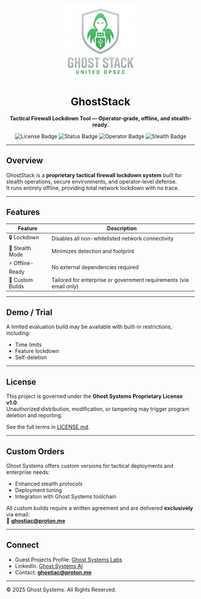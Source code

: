 <p align="center">
  <img src="https://raw.githubusercontent.com/GhostSystems-Labs/GhostStack/main/badge.png" width="200" alt="Ghost Stack Logo">
</p>

<h1 align="center">GhostStack</h1>
<p align="center"><b>Tactical Firewall Lockdown Tool — Operator-grade, offline, and stealth-ready.</b></p>

<p align="center">
  <img src="https://img.shields.io/badge/License-Proprietary-red?style=for-the-badge" alt="License Badge">
  <img src="https://img.shields.io/badge/Status-Active-success?style=for-the-badge" alt="Status Badge">
  <img src="https://img.shields.io/badge/Grade-Operator%20Level-blue?style=for-the-badge" alt="Operator Badge">
  <img src="https://img.shields.io/badge/Mode-Stealth-black?style=for-the-badge" alt="Stealth Badge">
</p>

---

## Overview
GhostStack is a **proprietary tactical firewall lockdown system** built for stealth operations, secure environments, and operator-level defense.  
It runs entirely offline, providing total network lockdown with no trace.

---

## Features
| Feature             | Description                                         |
|---------------------|-----------------------------------------------------|
| 🔒 Lockdown         | Disables all non-whitelisted network connectivity   |
| 🛑 Stealth Mode     | Minimizes detection and footprint                   |
| ⚡ Offline-Ready    | No external dependencies required                   |
| 🧩 Custom Builds    | Tailored for enterprise or government requirements (via email only) |

---

## Demo / Trial
A limited evaluation build may be available with built-in restrictions, including:  
- Time limits  
- Feature lockdown  
- Self-deletion

---

## License
This project is governed under the **Ghost Systems Proprietary License v1.0**.  
Unauthorized distribution, modification, or tampering may trigger program deletion and reporting.  

See the full terms in [LICENSE.md](LICENSE.md).

---

## Custom Orders
Ghost Systems offers custom versions for tactical deployments and enterprise needs:  
- Enhanced stealth protocols  
- Deployment tuning  
- Integration with Ghost Systems toolchain  

All custom builds require a written agreement and are delivered **exclusively** via email:  
📧 **ghostiac@proton.me**

---

## Connect
-  Guest Projects Profile: [Ghost Systems Labs](https://github.com/GhostSystems-Labs)  
-  LinkedIn: [Ghost Systems AI](https://www.linkedin.com/company/ghostsystems-ai)  
-  Contact: **ghostiac@proton.me**

---

© 2025 Ghost Systems. All Rights Reserved.
